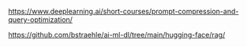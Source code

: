 https://www.deeplearning.ai/short-courses/prompt-compression-and-query-optimization/  

https://github.com/bstraehle/ai-ml-dl/tree/main/hugging-face/rag/  

